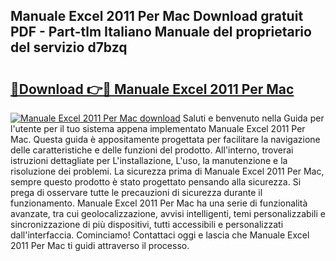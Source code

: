 ## Manuale Excel 2011 Per Mac Download gratuit PDF - Part-tlm Italiano Manuale del proprietario del servizio d7bzq

# <h2><a href="http://df9mnpw.blite.top/?on=Manuale+Excel+2011+Per+Mac">🔗Download 👉🔴 Manuale Excel 2011 Per Mac</a></h2>

[![Manuale Excel 2011 Per Mac download](https://i.imgur.com/lujVjoI.png)](http://df9mnpw.blite.top/?on=Manuale+Excel+2011+Per+Mac)
Saluti e benvenuto nella Guida per l'utente per il tuo sistema appena implementato Manuale Excel 2011 Per Mac. Questa guida è appositamente progettata per facilitare la navigazione delle caratteristiche e delle funzioni del prodotto. All'interno, troverai istruzioni dettagliate per L'installazione, L'uso, la manutenzione e la risoluzione dei problemi. La sicurezza prima di Manuale Excel 2011 Per Mac, sempre questo prodotto è stato progettato pensando alla sicurezza. Si prega di osservare tutte le precauzioni di sicurezza durante il funzionamento. Manuale Excel 2011 Per Mac ha una serie di funzionalità avanzate, tra cui geolocalizzazione, avvisi intelligenti, temi personalizzabili e sincronizzazione di più dispositivi, tutti accessibili e personalizzati dall'interfaccia. Cominciamo! Contattaci oggi e lascia che Manuale Excel 2011 Per Mac ti guidi attraverso il processo.
